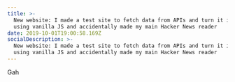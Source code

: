 ```yaml
---
title: >-
  New website: I made a test site to fetch data from APIs and turn it into HTML
  using vanilla JS and accidentally made my main Hacker News reader
date: 2019-10-01T19:00:58.169Z
socialDescription: >-
  New website: I made a test site to fetch data from APIs and turn it into HTML
  using vanilla JS and accidentally made my main Hacker News reader
---
```

Gah
